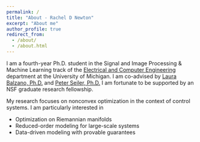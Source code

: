 ```yaml
---
permalink: /
title: "About - Rachel D Newton"
excerpt: "About me"
author_profile: true
redirect_from: 
  - /about/
  - /about.html
---
```


I am a fourth-year Ph.D. student in the Signal and Image Processing & Machine Learning track of the [Electrical and Computer Engineering](https://ece.engin.umich.edu/) department at the University of Michigan. I am co-advised by [Laura Balzano, Ph.D.](https://web.eecs.umich.edu/~girasole/) and [Peter Seiler, Ph.D.](https://controls.engin.umich.edu/profile/peter-seiler/) I am fortunate to be supported by an NSF graduate research fellowship.

My research focuses on nonconvex optimization in the context of control systems. I am particularly interested in
<ul>
  <li>Optimization on Riemannian manifolds</li>
  <li>Reduced-order modeling for large-scale systems</li>
  <li>Data-driven modeling with provable guarantees</li>
</ul>
